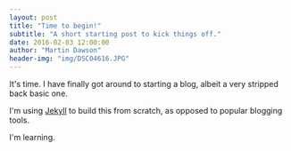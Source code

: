 ```yaml
---
layout: post
title: "Time to begin!"
subtitle: "A short starting post to kick things off."
date: 2016-02-03 12:00:00
author: "Martin Dawson"
header-img: "img/DSC04616.JPG"
---
```


It's time. I have finally got around to starting a blog, albeit a very stripped back basic one.

I'm using [Jekyll](http://jekyllrb.com) to build this from scratch, as opposed to popular blogging tools.

I'm learning.

